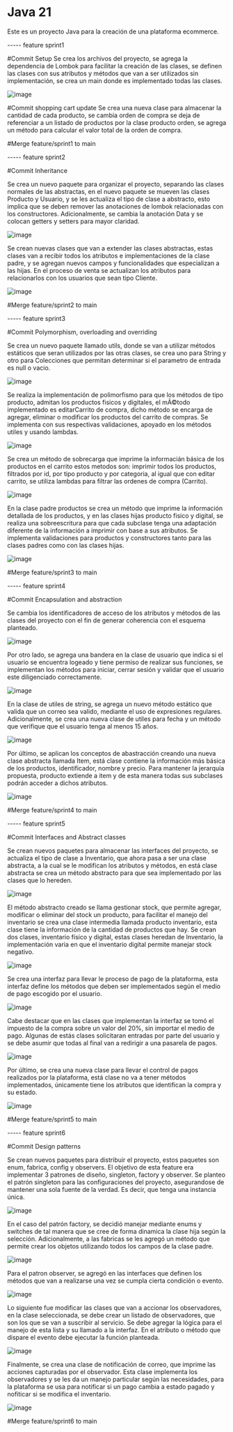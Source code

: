 # Java 21

Este es un proyecto Java para la creación de una plataforma ecommerce. 

----- feature sprint1

#Commit Setup
Se crea los archivos del proyecto, se agrega la dependencia de Lombok para facilitar la creación de las 
clases, se definen las clases con sus atributos y métodos que van a ser utilizados sin implementación, 
se crea un main donde es implementado todas las clases.

![image](https://github.com/user-attachments/assets/94dc62b8-7945-4d6e-8ca9-561f4ed7ba6b)

#Commit shopping cart update
Se crea una nueva clase para almacenar la cantidad de cada producto, se cambia orden de compra se deja de
referenciar a un listado de productos por la clase producto orden, se agrega un método para calcular el 
valor total de la orden de compra.

#Merge feature/sprint1 to main

----- feature sprint2

#Commit Inheritance

Se crea un nuevo paquete para organizar el proyecto, separando las clases normales de las abstractas, en el 
nuevo paquete se mueven las clases Producto y Usuario, y se les actualiza el tipo de clase a abstracto, esto
implica que se deben remover las anotaciones de lombok relacionadas con los constructores. Adicionalmente, 
se cambia la anotación Data y se colocan getters y setters para mayor claridad.

![image](https://github.com/user-attachments/assets/e00678a7-6618-4679-aeda-bc1f111ec8b8)

Se crean nuevas clases que van a extender las clases abstractas, estas clases van a recibir todos los atributos
e implementaciones de la clase padre, y se agregan nuevos campos y funcionalidades que especializan a las hijas.
En el proceso de venta se actualizan los atributos para relacionarlos con los usuarios que sean tipo Cliente.

![image](https://github.com/user-attachments/assets/b0a5f37f-3561-4d28-9301-f5326a357cfb)


#Merge feature/sprint2 to main

----- feature sprint3

#Commit Polymorphism, overloading and overriding

Se crea un nuevo paquete llamado utils, donde se van a utilizar métodos estáticos que seran utilizados por las
otras clases, se crea uno para String y otro para Colecciones que permitan determinar si el parametro de entrada
es null o vacio. 

![image](https://github.com/user-attachments/assets/907ae7cc-5ab3-452d-8659-b193d44ba8eb)

Se realiza la implementación de polimorfismo para que los métodos de tipo producto, admitan los productos fisicos
y digitales, el mÃ©todo implementado es editarCarrito de compra, dicho método se encarga de agregar, eliminar o 
modificar los productos del carrito de compras. Se implementa con sus respectivas validaciones, apoyado en los 
métodos utiles y usando lambdas.

![image](https://github.com/user-attachments/assets/88693a65-18b7-4a94-946a-9e2518b4af35)

Se crea un método de sobrecarga que imprime la informacián básica de los productos en el carrito estos metodos
son: imprimir todos los productos, filtrados por id, por tipo producto y por categoria, al igual que con editar
carrito, se utiliza lambdas para filtrar las ordenes de compra (Carrito).

![image](https://github.com/user-attachments/assets/38100d59-c817-41c3-a44e-5006d4ff0821)

En la clase padre productos se crea un método que imprime la información detallada de los productos, y en las clases
hijas producto fisico y digital, se realiza una sobreescritura para que cada subclase tenga una adaptación diferente
de la información a imprimir con base a sus atributos. Se implementa validaciones para productos y constructores 
tanto para las clases padres como con las clases hijas.

![image](https://github.com/user-attachments/assets/6b022c45-b6bd-4090-88a9-d7b6900edd66)

#Merge feature/sprint3 to main

----- feature sprint4

#Commit Encapsulation and abstraction

Se cambia los identificadores de acceso de los atributos y métodos de las clases del proyecto con el fin de generar coherencia con el esquema planteado.

![image](https://github.com/user-attachments/assets/18332f4a-7ba2-43cf-bfb4-dddc765ff061)

Por otro lado, se agrega una bandera en la clase de usuario que indica si el usuario se encuentra logeado y tiene permiso de realizar sus funciones, se implementan los métodos para iniciar, cerrar sesión y validar que el usuario este diligenciado correctamente.

![image](https://github.com/user-attachments/assets/912698fa-2557-454a-aed8-c846a9bb7d3f)

En la clase de utiles de string, se agrega un nuevo método estático que valida que un correo sea valido, mediante el uso de expresiones regulares. Adicionalmente, se crea una nueva clase de utiles para fecha y un método que verifique que el usuario tenga al menos 15 años.

![image](https://github.com/user-attachments/assets/00e8969b-71ec-4b3c-9cde-9fa6f46d4762)

Por último, se aplican los conceptos de abastracción creando una nueva clase abstracta llamada Item, está clase contiene la información más básica de los productos, identificador, nombre y precio. Para mantener la jerarquía propuesta, producto extiende a item y de esta manera todas sus subclases podrán acceder a dichos atributos.

![image](https://github.com/user-attachments/assets/430edc8f-f510-4ab0-a083-bc6542dd5ad3)

#Merge feature/sprint4 to main

----- feature sprint5

#Commit Interfaces and Abstract classes

Se crean nuevos paquetes para almacenar las interfaces del proyecto, se actualiza el tipo de clase a Inventario, que ahora pasa a ser una clase abstracta, a la cual se le modifican los atributos y métodos, en está clase abstracta se crea un método abstracto para que sea implementado por las clases que lo hereden.

![image](https://github.com/user-attachments/assets/34659bd7-fc87-476a-9a12-de64b2c39529)

El método abstracto creado se llama gestionar stock, que permite agregar, modificar o eliminar del stock un producto, para facilitar el manejo del inventario se crea una clase intermedia llamada producto inventario, esta clase tiene la información de la cantidad de productos que hay. Se crean dos clases, inventario físico y digital, estas clases heredan de Inventario, la implementación varia en que el inventario digital permite manejar stock negativo. 

![image](https://github.com/user-attachments/assets/dcc00b83-7e56-4856-8bb2-57550ade7d2e)

Se crea una interfaz para llevar le proceso de pago de la plataforma, esta interfaz define los métodos que deben ser implementados según el medio de pago escogido por el usuario.

![image](https://github.com/user-attachments/assets/581dae2b-dfe1-4d39-9b98-44b448c580d3)

Cabe destacar que en las clases que implementan la interfaz se tomó el impuesto de la compra sobre un valor del 20%, sin importar el medio de pago. Algunas de estás clases solicitaran entradas por parte del usuario y se debe asumir que todas al final van a redirigir a una pasarela de pagos.

![image](https://github.com/user-attachments/assets/b694741c-b849-45b4-a326-8e95852c7a67)

Por último, se crea una nueva clase para llevar el control de pagos realizados por la plataforma, está clase no va a tener métodos implementados, únicamente tiene los atributos que identifican la compra y su estado.

![image](https://github.com/user-attachments/assets/e4668656-8534-49c6-92d4-da474ff9d53b)

#Merge feature/sprint5 to main

----- feature sprint6

#Commit Design patterns

Se crean nuevos paquetes para distribuir el proyecto, estos paquetes son enum, fabrica, config y observers. El objetivo de esta feature era implementar 3 patrones de diseño, singleton, factory y observer. Se planteo el patrón singleton para las configuraciones del proyecto, asegurandose de mantener una sola fuente de la verdad. Es decir, que tenga una instancia única.

![image](https://github.com/user-attachments/assets/6c70a44c-b511-4874-8af7-20dacff29bf6)

En el caso del patrón factory, se decidió manejar mediante enums y switches de tal manera que se cree de forma dinamica la clase hija según la selección. Adicionalmente, a las fabricas se les agregó un método que permite crear los objetos utilizando todos los campos de la clase padre.

![image](https://github.com/user-attachments/assets/6d760b22-aeda-4c1e-97b4-040e5a6f811b)

Para el patron observer, se agregó en las interfaces que definen los métodos que van a realizarse una vez se cumpla cierta condición o evento.

![image](https://github.com/user-attachments/assets/0be1fa30-4805-497b-98a6-de0460945bf8)

Lo siguiente fue modificar las clases que van a accionar los observadores, en la clase seleccionada, se debe crear un listado de observadores, que son los que se van a suscribir al servicio. Se debe agregar la lógica para el manejo de esta lista y su llamado a la interfaz. En el atributo o método que dispare el evento debe ejecutar la función planteada.

![image](https://github.com/user-attachments/assets/195a1ceb-3735-4315-9563-57c650b2f4e6)

Finalmente, se crea una clase de notificación de correo, que imprime las acciones capturadas por el observador. Esta clase implementa los observadores y se les da un manejo particular según las necesidades, para la plataforma se usa para notificar si un pago cambia a estado pagado y nofiticar si se modifica el inventario.

![image](https://github.com/user-attachments/assets/a9a5f4aa-7142-4e60-b936-039f55554197)

#Merge feature/sprint6 to main

